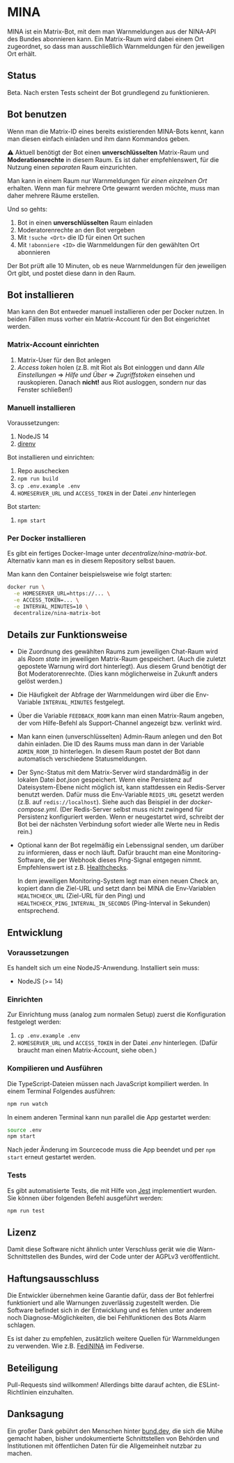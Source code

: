 # MINA

MINA ist ein Matrix-Bot, mit dem man Warnmeldungen aus der NINA-API des Bundes abonnieren kann. Ein Matrix-Raum wird dabei einem Ort zugeordnet, so dass man ausschließlich Warnmeldungen für den jeweiligen Ort erhält.

## Status

Beta. Nach ersten Tests scheint der Bot grundlegend zu funktionieren.

## Bot benutzen

Wenn man die Matrix-ID eines bereits existierenden MINA-Bots kennt, kann man diesen einfach einladen und ihm dann Kommandos geben.

:warning: Aktuell benötigt der Bot einen **unverschlüsselten** Matrix-Raum und **Moderationsrechte** in diesem Raum. Es ist daher empfehlenswert, für die Nutzung einen _separaten_ Raum einzurichten.

Man kann in einem Raum nur Warnmeldungen für _einen einzelnen Ort_ erhalten. Wenn man für mehrere Orte gewarnt werden möchte, muss man daher mehrere Räume erstellen.

Und so gehts:

1. Bot in einen **unverschlüsselten** Raum einladen
1. Moderatorenrechte an den Bot vergeben
1. Mit `!suche <Ort>` die ID für einen Ort suchen
1. Mit `!abonniere <ID>` die Warnmeldungen für den gewählten Ort abonnieren

Der Bot prüft alle 10 Minuten, ob es neue Warnmeldungen für den jeweiligen Ort gibt, und postet diese dann in den Raum.

## Bot installieren

Man kann den Bot entweder manuell installieren oder per Docker nutzen. In beiden Fällen muss vorher ein Matrix-Account für den Bot eingerichtet werden.

### Matrix-Account einrichten

1. Matrix-User für den Bot anlegen
2. _Access token_ holen (z.B. mit Riot als Bot einloggen und dann _Alle Einstellungen_ => _Hilfe und Über_ => _Zugriffstoken_ einsehen und rauskopieren. Danach **nicht!** aus Riot ausloggen, sondern nur das Fenster schließen!)

### Manuell installieren

Voraussetzungen:

1. NodeJS 14
1. [direnv](https://direnv.net/)

Bot installieren und einrichten:

1. Repo auschecken
1. `npm run build`
1. `cp .env.example .env`
1. `HOMESERVER_URL` und `ACCESS_TOKEN` in der Datei _.env_ hinterlegen

Bot starten:

1. `npm start`

### Per Docker installieren

Es gibt ein fertiges Docker-Image unter _decentralize/nina-matrix-bot_. Alternativ kann man es in diesem Repository selbst bauen.

Man kann den Container beispielsweise wie folgt starten:

```bash
docker run \
  -e HOMESERVER_URL=https://... \
  -e ACCESS_TOKEN=... \
  -e INTERVAL_MINUTES=10 \
  decentralize/nina-matrix-bot
```

## Details zur Funktionsweise

- Die Zuordnung des gewählten Raums zum jeweiligen Chat-Raum wird als _Room state_ im jeweiligen Matrix-Raum gespeichert. (Auch die zuletzt gepostete Warnung wird dort hinterlegt). Aus diesem Grund benötigt der Bot Moderatorenrechte. (Dies kann möglicherweise in Zukunft anders gelöst werden.)
- Die Häufigkeit der Abfrage der Warnmeldungen wird über die Env-Variable `INTERVAL_MINUTES` festgelegt.
- Über die Variable `FEEDBACK_ROOM` kann man einen Matrix-Raum angeben, der vom Hilfe-Befehl als Support-Channel angezeigt bzw. verlinkt wird.
- Man kann einen (unverschlüsselten) Admin-Raum anlegen und den Bot dahin einladen. Die ID des Raums muss man dann in der Variable `ADMIN_ROOM_ID` hinterlegen. In diesem Raum postet der Bot dann automatisch verschiedene Statusmeldungen.
- Der Sync-Status mit dem Matrix-Server wird standardmäßig in der lokalen Datei _bot.json_ gespeichert. Wenn eine Persistenz auf Dateisystem-Ebene nicht möglich ist, kann stattdessen ein Redis-Server benutzt werden. Dafür muss die Env-Variable `REDIS_URL` gesetzt werden (z.B. auf `redis://localhost`). Siehe auch das Beispiel in der _docker-compose.yml_. (Der Redis-Server selbst muss nicht zwingend für Persistenz konfiguriert werden. Wenn er neugestartet wird, schreibt der Bot bei der nächsten Verbindung sofort wieder alle Werte neu in Redis rein.)
- Optional kann der Bot regelmäßig ein Lebenssignal senden, um darüber zu informieren, dass er noch läuft. Dafür braucht man eine Monitoring-Software, die per Webhook dieses Ping-Signal entgegen nimmt. Empfehlenswert ist z.B. [Healthchecks](https://healthchecks.io/).

  In dem jeweiligen Monitoring-System legt man einen neuen Check an, kopiert dann die Ziel-URL und setzt dann bei MINA die Env-Variablen `HEALTHCHECK_URL` (Ziel-URL für den Ping) und `HEALTHCHECK_PING_INTERVAL_IN_SECONDS` (Ping-Interval in Sekunden) entsprechend.

## Entwicklung

### Voraussetzungen

Es handelt sich um eine NodeJS-Anwendung. Installiert sein muss:

- NodeJS (>= 14)

### Einrichten

Zur Einrichtung muss (analog zum normalen Setup) zuerst die Konfiguration festgelegt werden:

1. `cp .env.example .env`
2. `HOMESERVER_URL` und `ACCESS_TOKEN` in der Datei _.env_ hinterlegen. (Dafür braucht man einen Matrix-Account, siehe oben.)

### Kompilieren und Ausführen

Die TypeScript-Dateien müssen nach JavaScript kompiliert werden. In einem Terminal Folgendes ausführen:

```bash
npm run watch
```

In einem anderen Terminal kann nun parallel die App gestartet werden:

```bash
source .env
npm start
```

Nach jeder Änderung im Sourcecode muss die App beendet und per `npm start` erneut gestartet werden.

### Tests

Es gibt automatisierte Tests, die mit Hilfe von [Jest](https://jestjs.io) implementiert wurden. Sie können über folgenden Befehl ausgeführt werden:

```bash
npm run test
```

## Lizenz

Damit diese Software nicht ähnlich unter Verschluss gerät wie die Warn-Schnittstellen des Bundes, wird der Code unter der AGPLv3 veröffentlicht.

## Haftungsausschluss

Die Entwickler übernehmen keine Garantie dafür, dass der Bot fehlerfrei funktioniert und alle Warnungen zuverlässig zugestellt werden. Die Software befindet sich in der Entwicklung und es fehlen unter anderem noch Diagnose-Möglichkeiten, die bei Fehlfunktionen des Bots Alarm schlagen.

Es ist daher zu empfehlen, zusätzlich weitere Quellen für Warnmeldungen zu verwenden. Wie z.B. [FediNINA](https://meta.prepedia.org/wiki/FediNINA) im Fediverse.

## Beteiligung

Pull-Requests sind willkommen! Allerdings bitte darauf achten, die ESLint-Richtlinien einzuhalten.

## Danksagung

Ein großer Dank gebührt den Menschen hinter [bund.dev](https://bund.dev), die sich die Mühe gemacht haben, bisher undokumentierte Schnittstellen von Behörden und Institutionen mit öffentlichen Daten für die Allgemeinheit nutzbar zu machen.
